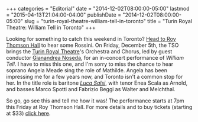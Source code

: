 +++
categories = "Editorial"
date = "2014-12-02T08:00:00-05:00"
lastmod = "2015-04-13T21:04:00-04:00"
publishDate = "2014-12-02T08:00:00-05:00"
slug = "turin-royal-theatre-william-tell-in-toronto"
title = "Turin Royal Theatre: William Tell in Toronto"
+++

Looking for something to catch this weekend in Toronto? [Head to Roy Thomson Hall](http://www.tso.ca/en-ca/concerts-and-tickets/2014-2015-Season/EventDetails/William-Tell-Turin-Royal-Theatre.aspx) to hear some Rossini. On Friday, December 5th, the TSO brings the [Turin Royal Theatre](http://www.teatroregio.torino.it/en/node/4163/locandina)'s Orchestra and Chorus, led&nbsp;by guest conductor [Gianandrea Noseda](http://www.gianandreanoseda.com/home.aspx), for an in-concert performance of *William Tell*. I have to miss this one, and I'm sorry to miss the chance to hear soprano Angela Meade sing the role of Mathilde. Angela has been impressing me for a few years now, and Toronto isn't a common stop for her. In the title role is baritone [*Luca Salsi*](https://twitter.com/rigoletto75), with tenor Enea Scala</a> as Arnold, and basses Marco Spotti and Fabrizio Beggi as Walter and Melchthal.

So go, go see this and tell me how it was! The performance starts at 7pm this Friday at Roy Thomson Hall. For more details and to buy tickets (starting at $33) [click here](http://www.tso.ca/en-ca/concerts-and-tickets/2014-2015-Season/EventDetails/William-Tell-Turin-Royal-Theatre.aspx).
